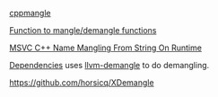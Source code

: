 [cppmangle](https://github.com/AVGTechnologies/cppmangle)

[Function to mangle/demangle functions](https://stackoverflow.com/questions/4939636/function-to-mangle-demangle-functions)

[MSVC C++ Name Mangling From String On Runtime](https://stackoverflow.com/questions/55159432/msvc-c-name-mangling-from-string-on-runtime)

[Dependencies](https://github.com/lucasg/Dependencies) uses [llvm-demangle](https://github.com/lucasg/Dependencies/tree/master/third_party/llvm-demangle) to do demangling.

https://github.com/horsicq/XDemangle